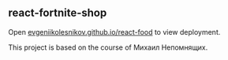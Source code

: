 ## react-fortnite-shop

Open [evgeniikolesnikov.github.io/react-food](https://evgeniikolesnikov.github.io/react-food) to view deployment.

This project is based on the course of Михаил Непомнящих.

